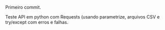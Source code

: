 Primeiro commit.

Teste API em python com Requests (usando parametrize, arquivos CSV e try/except com erros e falhas.
